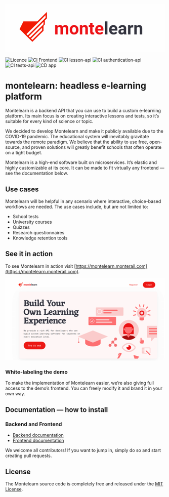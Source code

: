![montelearn-logo](./docs/logo.png)

![Licence](https://img.shields.io/github/license/monterail/montelearn)
![CI Frontend](https://github.com/monterail/montelearn/workflows/CI%20Frontend/badge.svg)
![CI lesson-api](https://github.com/monterail/montelearn/workflows/CI%20lesson-api/badge.svg)
![CI authentication-api](https://github.com/monterail/montelearn/workflows/CI%20authentication-api/badge.svg)
![CI tests-api](https://github.com/monterail/montelearn/workflows/CI%20tests-api/badge.svg)
![CD app](https://github.com/monterail/montelearn/workflows/CD%20app/badge.svg)

# montelearn: headless e-learning platform

Montelearn is a backend API that you can use to build a custom e-learning platform. Its main focus is on creating interactive lessons and tests, so it’s suitable for every kind of science or topic.

We decided to develop Montelearn and make it publicly available due to the COVID-19 pandemic. The educational system will inevitably gravitate towards the remote paradigm. We believe that the ability to use free, open-source, and proven solutions will greatly benefit schools that often operate on a tight budget.

Montelearn is a high-end software built on microservices. It’s elastic and highly customizable at its core. It can be made to fit virtually any frontend — see the documentation below.

## Use cases

Montelearn will be helpful in any scenario where interactive, choice-based workflows are needed. The use cases include, but are not limited to:

- School tests
- University courses
- Quizzes
- Research questionnaires
- Knowledge retention tools

## See it in action

To see Montelearn in action visit [https://montelearn.monterail.com](https://montelearn.monterail.com).

![montelearn-screenshot](./docs/screenshot.png)

### White-labeling the demo

To make the implementation of Montelearn easier, we’re also giving full access to the demo’s frontend. You can freely modify it and brand it in your own way.

## Documentation — how to install

### Backend and Frontend

- [Backend documentation](./docs/BACKEND.md)
- [Frontend documentation](./docs/FRONTEND.md)

We welcome all contributors! If you want to jump in, simply do so and start creating pull requests.

## License

The Montelearn source code is completely free and released under the [MIT License](./LICENCE).
